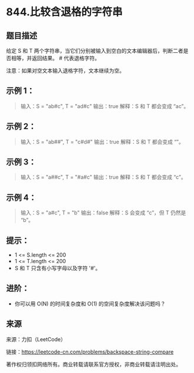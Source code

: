 # 844.比较含退格的字符串

## 题目描述

给定 S 和 T 两个字符串，当它们分别被输入到空白的文本编辑器后，判断二者是否相等，并返回结果。 # 代表退格字符。

注意：如果对空文本输入退格字符，文本继续为空。

 

## 示例 1：

> 输入：S = "ab#c", T = "ad#c"
> 输出：true
> 解释：S 和 T 都会变成 “ac”。

## 示例 2：

> 输入：S = "ab##", T = "c#d#"
> 输出：true
> 解释：S 和 T 都会变成 “”。

## 示例 3：

> 输入：S = "a##c", T = "#a#c"
> 输出：true
> 解释：S 和 T 都会变成 “c”。

## 示例 4：

> 输入：S = "a#c", T = "b"
> 输出：false
> 解释：S 会变成 “c”，但 T 仍然是 “b”。

 

## 提示：

- 1 <= S.length <= 200
- 1 <= T.length <= 200
- S 和 T 只含有小写字母以及字符 '#'。

 

## 进阶：

- 你可以用 O(N) 的时间复杂度和 O(1) 的空间复杂度解决该问题吗？



## 来源

来源：力扣（LeetCode）

链接：https://leetcode-cn.com/problems/backspace-string-compare

著作权归领扣网络所有。商业转载请联系官方授权，非商业转载请注明出处。